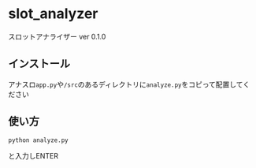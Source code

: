 # slot_analyzer
スロットアナライザー
ver 0.1.0

## インストール
アナスロ`app.py`や`/src`のあるディレクトリに`analyze.py`をコピって配置してください

## 使い方
```
python analyze.py
```
と入力しENTER